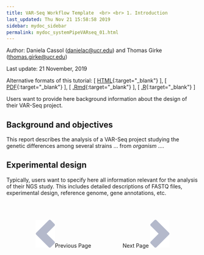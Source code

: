 ```yaml
---
title: VAR-Seq Workflow Template  <br> <br> 1. Introduction
last_updated: Thu Nov 21 15:58:58 2019
sidebar: mydoc_sidebar
permalink: mydoc_systemPipeVARseq_01.html
---
```

Author: Daniela Cassol (danielac@ucr.edu) and Thomas Girke (thomas.girke@ucr.edu)

Last update: 21 November, 2019 

Alternative formats of this tutorial:
[ [HTML](http://girke.bioinformatics.ucr.edu/systemPipeR/pages/mydoc/systemPipeVARseq.html){:target="_blank"} ],
[ [PDF](http://girke.bioinformatics.ucr.edu/systemPipeR/pages/mydoc/systemPipeVARseq.pdf){:target="_blank"} ],
[ [.Rmd](https://raw.githubusercontent.com/tgirke/systemPipeR/gh-pages/_vignettes/13_VARseqWorkflow/systemPipeVARseq.Rmd){:target="_blank"} ],
[ [.R](https://raw.githubusercontent.com/tgirke/systemPipeR/gh-pages/_vignettes/13_VARseqWorkflow/systemPipeVARseq.R){:target="_blank"} ]


Users want to provide here background information about the design of their VAR-Seq project.

## Background and objectives

This report describes the analysis of a VAR-Seq project studying the
genetic differences among several strains ... from *organism* ....

## Experimental design

Typically, users want to specify here all information relevant for the
analysis of their NGS study. This includes detailed descriptions of
FASTQ files, experimental design, reference genome, gene annotations,
etc.

<br><br><center><a href="mydoc_systemPipeVARseq_01.html"><img src="images/left_arrow.png" alt="Previous page."></a>Previous Page &nbsp; &nbsp; &nbsp; &nbsp; &nbsp; &nbsp; &nbsp; &nbsp; &nbsp; &nbsp; Next Page
<a href="mydoc_systemPipeVARseq_02.html"><img src="images/right_arrow.png" alt="Next page."></a></center>
